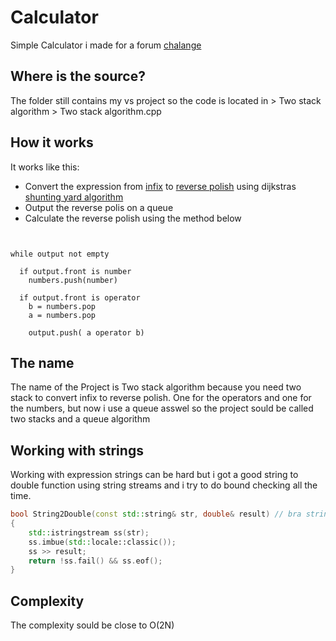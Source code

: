 Calculator
==========

Simple Calculator i made for a forum [chalange](http://www.sweclockers.com/forum/10-programmering-och-digitalt-skapande/1309649-progblemet-10-miniraknare/)


## Where is the source?
The folder still contains my vs project so the 
code is located in > Two stack algorithm > Two stack algorithm.cpp 


## How it works

It works like this:
* Convert the expression from [infix](http://en.wikipedia.org/wiki/Infix_notation) to [reverse polish](http://en.wikipedia.org/wiki/Reverse_Polish_notation) using dijkstras [shunting yard algorithm](http://en.wikipedia.org/wiki/Shunting-yard_algorithm)
* Output the reverse polis on a queue
* Calculate the reverse polish using the method below


```psudo


while output not empty

  if output.front is number
    numbers.push(number)
    
  if output.front is operator
    b = numbers.pop
    a = numbers.pop
    
    output.push( a operator b)

```

## The name

The name of the Project is Two stack algorithm because you need two stack to convert infix
to reverse polish. One for the operators and one for the numbers, but now i use a queue
asswel so the project sould be called two stacks and a queue algorithm


## Working with strings
Working with expression strings can be hard but i got a good string to double function
using string streams and i try to do bound checking all the time.

```c++
bool String2Double(const std::string& str, double& result) // bra string to nummer funktion från the interwebs
{
    std::istringstream ss(str);
    ss.imbue(std::locale::classic());
    ss >> result;
    return !ss.fail() && ss.eof();
}

```

## Complexity

The complexity sould be close to O(2N) 
